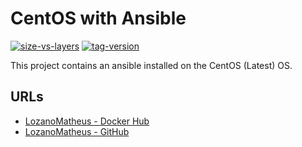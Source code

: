 # CentOS with Ansible

[![size-vs-layers](https://images.microbadger.com/badges/image/lozanomatheus/docker_ansible:latest.svg)](https://microbadger.com/images/lozanomatheus/docker_ansible:latest "Size vs Layers")
[![tag-version](https://images.microbadger.com/badges/version/lozanomatheus/docker_ansible:latest.svg)](https://microbadger.com/images/lozanomatheus/docker_ansible:latest "Tag Version")

This project contains an ansible installed on the CentOS (Latest) OS.

## URLs

* [LozanoMatheus - Docker Hub](https://hub.docker.com/r/lozanomatheus/docker_ansible)
* [LozanoMatheus - GitHub](https://github.com/LozanoMatheus/docker_ansible)
